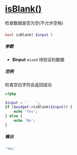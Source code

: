[isBlank()](http://twinh.github.com/widget/api/isBlank)
=======================================================

检查数据是否为空(不允许空格)

### 
```php
bool isBlank( $input )
```

##### 参数
* **$input** `mixed` 待验证的数据

##### 范例
检查空白字符会返回成功

```php
<?php

$input = '    ';
if ($widget->isBlank($input)) {
    echo 'Yes';
} else {
    echo 'No';
}
```
##### 输出
```php
'Yes'
```
